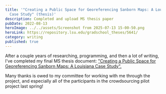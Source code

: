 ```yaml
---
title: '"Creating a Public Space for Georeferencing Sanborn Maps: A Louisiana
  Case Study" (thesis)'
description: Completed and upload MS thesis paper
pubDate: 2022-08-13
heroImage: ../../assets/Screenshot from 2025-07-13 15-00-50.png
heroLink: https://repository.lsu.edu/gradschool_theses/5641/
category: writing
published: true
---
```

After a couple years of researching, programming, and then a lot of writing, I've completed my final MS thesis document: ["Creating a Public Space for Georeferencing Sanborn Maps: A Louisiana Case Study".](https://repository.lsu.edu/gradschool_theses/5641/)

Many thanks is owed to my committee for working with me through the project, and especially all of the participants in the crowdsourcing pilot project last spring!